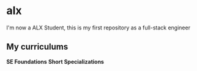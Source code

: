 # alx
I'm now a ALX Student, this is my first repository as a full-stack engineer

## My curriculums
**SE Foundations**
**Short Specializations**
